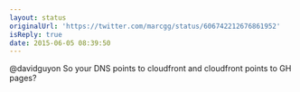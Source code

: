 ```yaml
---
layout: status
originalUrl: 'https://twitter.com/marcgg/status/606742212676861952'
isReply: true
date: 2015-06-05 08:39:50
---
```


@davidguyon So your DNS points to cloudfront and cloudfront points to GH pages?
